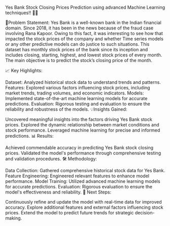 Yes Bank Stock Closing Prices Prediction using advanced Machine Learning techniques!! 🚀🚀

🧾Problem Statement: Yes Bank is a well-known bank in the Indian financial domain. Since 2018, it has been in the news because of the fraud case involving Rana Kapoor. Owing to this fact, it was interesting to see how that impacted the stock prices of the company and whether Time series models or any other predictive models can do justice to such situations. This dataset has monthly stock prices of the bank since its inception and includes closing, starting, highest, and lowest stock prices of every month. The main objective is to predict the stock’s closing price of the month.

📈 Key Highlights:

Dataset: Analyzed historical stock data to understand trends and patterns.
Features: Explored various factors influencing stock prices, including market trends, trading volumes, and economic indicators.
Models: Implemented state-of-the-art machine learning models for accurate predictions.
Evaluation: Rigorous testing and evaluation to ensure the reliability and robustness of the models.
💡Insights Gained:

Uncovered meaningful insights into the factors driving Yes Bank stock prices.
Explored the dynamic relationship between market conditions and stock performance.
Leveraged machine learning for precise and informed predictions.
📊 Results:

Achieved commendable accuracy in predicting Yes Bank stock closing prices.
Validated the model's performance through comprehensive testing and validation procedures.
🛠️ Methodology:

Data Collection: Gathered comprehensive historical stock data for Yes Bank.
Feature Engineering: Engineered relevant features to enhance model performance.
Model Training: Utilized advanced machine learning models for accurate predictions.
Evaluation: Rigorous evaluation to ensure the model's effectiveness and reliability.
🚀 Next Steps:

Continuously refine and update the model with real-time data for improved accuracy.
Explore additional features and external factors influencing stock prices.
Extend the model to predict future trends for strategic decision-making.
